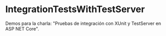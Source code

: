 # IntegrationTestsWithTestServer

Demos para la charla: "Pruebas de integración con XUnit y TestServer en ASP NET Core".
